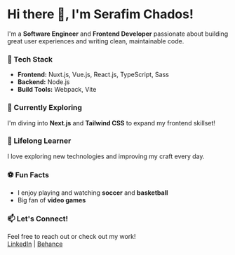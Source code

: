# Hi there 👋, I'm Serafim Chados!

I'm a **Software Engineer** and **Frontend Developer** passionate about building great user experiences and writing clean, maintainable code.  

### 🚀 Tech Stack
- **Frontend:** Nuxt.js, Vue.js, React.js, TypeScript, Sass  
- **Backend:** Node.js  
- **Build Tools:** Webpack, Vite  

### 🌱 Currently Exploring
I'm diving into **Next.js** and **Tailwind CSS** to expand my frontend skillset!  

### 🎯 Lifelong Learner  
I love exploring new technologies and improving my craft every day.  

### ⚽ Fun Facts  
- I enjoy playing and watching **soccer** and **basketball**  
- Big fan of **video games**  

### 📫 Let's Connect!
Feel free to reach out or check out my work!  
[LinkedIn](https://www.linkedin.com/in/serafim-hados-9800b945/) | [Behance](https://www.behance.net/S_HADOS7a80)

<!--
**shadoss/shadoss** is a ✨ _special_ ✨ repository because its `README.md` (this file) appears on your GitHub profile.

Here are some ideas to get you started:

- 🔭 I’m currently working on ...
- 🌱 I’m currently learning ...
- 👯 I’m looking to collaborate on ...
- 🤔 I’m looking for help with ...
- 💬 Ask me about ...
- 📫 How to reach me: ...
- 😄 Pronouns: ...
- ⚡ Fun fact: ...
-->
